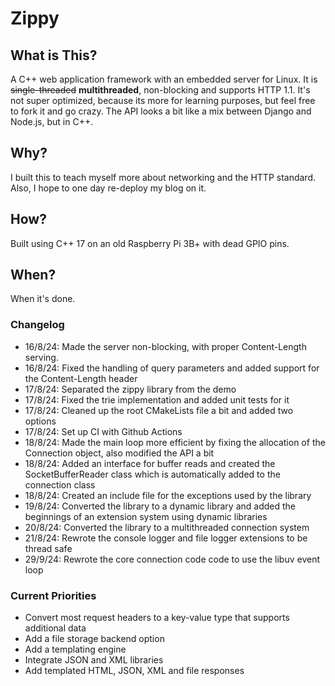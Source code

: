 # Zippy

## What is This?

A C++ web application framework with an embedded server for Linux. It is ~~single-threaded~~ **multithreaded**, non-blocking and supports HTTP 1.1. It's not super optimized, because its more for learning purposes, but feel free to fork it and go crazy. The API looks a bit like a mix between Django and Node.js, but in C++.

## Why?

I built this to teach myself more about networking and the HTTP standard. Also, I hope to one day re-deploy my blog on it.

## How?

Built using C++ 17 on an old Raspberry Pi 3B+ with dead GPIO pins.

## When?

When it's done.

### Changelog

- 16/8/24: Made the server non-blocking, with proper Content-Length serving.
- 16/8/24: Fixed the handling of query parameters and added support for the Content-Length header
- 17/8/24: Separated the zippy library from the demo
- 17/8/24: Fixed the trie implementation and added unit tests for it
- 17/8/24: Cleaned up the root CMakeLists file a bit and added two options
- 17/8/24: Set up CI with Github Actions
- 18/8/24: Made the main loop more efficient by fixing the allocation of the Connection object, also modified the API a bit
- 18/8/24: Added an interface for buffer reads and created the SocketBufferReader class which is automatically added to the connection class
- 18/8/24: Created an include file for the exceptions used by the library
- 19/8/24: Converted the library to a dynamic library and added the beginnings of an extension system using dynamic libraries
- 20/8/24: Converted the library to a multithreaded connection system
- 21/8/24: Rewrote the console logger and file logger extensions to be thread safe
- 29/9/24: Rewrote the core connection code code to use the libuv event loop

### Current Priorities

- Convert most request headers to a key-value type that supports additional data
- Add a file storage backend option
- Add a templating engine
- Integrate JSON and XML libraries
- Add templated HTML, JSON, XML and file responses